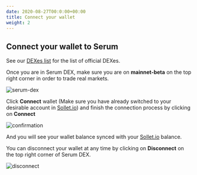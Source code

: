 ```yaml
---
date: 2020-08-27T00:0:00+00:00
title: Connect your wallet
weight: 2
---
```


## Connect your wallet to Serum

See our [DEXes list](/en/dex-list) for the list of official DEXes.

Once you are in Serum DEX, make sure you are on **mainnet-beta** on the top right corner in order to trade real markets.

![serum-dex](/images/articles/serum-dex/connect-wallet/serum-dex.png?classes=shadow&width=50pc)

Click **Connect** wallet (Make sure you have already switched to your desirable account in [Sollet.io](https://sollet.io)) and finish the connection process by clicking on **Connect**

![confirmation](/images/articles/serum-dex/connect-wallet/confirmation.png?classes=shadow&width=20pc)

And you will see your wallet balance synced with your [Sollet.io](https://sollet.io) balance.

You can disconnect your wallet at any time by clicking on **Disconnect** on the top right corner of Serum DEX.

![disconnect](/images/articles/serum-dex/connect-wallet/disconnect.png?classes=shadow&width=25pc)
